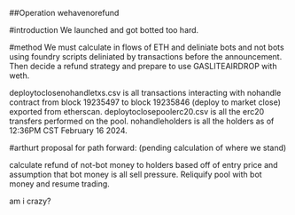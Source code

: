 ##Operation wehavenorefund

#introduction
We launched and got botted too hard.

#method
We must calculate in flows of ETH and deliniate bots and not bots using foundry scripts deliniated by transactions before the announcement. Then decide a refund strategy and prepare to use GASLITEAIRDROP with weth.

deploytoclosenohandletxs.csv is all transactions interacting with nohandle contract from block 19235497 to block 19235846 (deploy to market close) exported from etherscan. deploytoclosepoolerc20.csv is all the erc20 transfers performed on the pool. nohandleholders is all the holders as of 12:36PM CST February 16 2024.

#arthurt proposal for path forward: (pending calculation of where we stand)

calculate refund of not-bot money to holders based off of entry price and assumption that bot money is all sell pressure. Reliquify pool with bot money and resume trading. 

am i crazy?